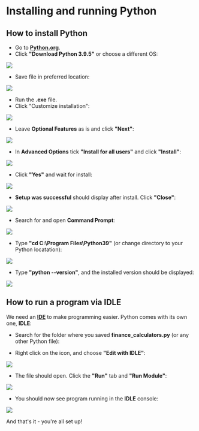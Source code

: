# Installing and running Python

## How to install Python 

* Go to [**Python.org**](Python.org/downloads).
* Click **"Download Python 3.9.5"** or choose a different OS:

![](Python-Install-Images/0.jpg)

* Save file in preferred location:

![](Python-Install-Images/1.jpg)

* Run the **.exe** file. 
* Click "Customize installation":

![](Python-Install-Images/2.jpg)

* Leave **Optional Features** as is and click **"Next"**:

![](Python-Install-Images/3.jpg)

* In **Advanced Options** tick **"Install for all users"** and click **"Install"**:

![](Python-Install-Images/4.jpg)

* Click **"Yes"** and wait for install:

![](Python-Install-Images/5.jpg)

* **Setup was successful** should display after install. Click **"Close"**:

![](Python-Install-Images/6.jpg)

* Search for and open **Command Prompt**:

![](Python-Install-Images/7.jpg)

* Type **"cd C:\Program Files\Python39"** (or change directory to your Python locatation):

![](Python-Install-Images/8.jpg)

* Type **"python --version"**, and the installed version should be displayed:

![](Python-Install-Images/9.jpg)

## How to run a program via IDLE

We need an [**IDE**](https://www.codecademy.com/articles/what-is-an-ide) to make programming easier. Python comes with its own one, **IDLE**:

* Search for the folder where you saved **finance_calculators.py** (or any other Python file):

* Right click on the icon, and choose **"Edit with IDLE"**:

![](IDLE-run-images/0.jpg)

* The file should open. Click the **"Run"** tab and **"Run Module"**:

![](IDLE-run-images/1.jpg)

* You should now see program running in the **IDLE** console:

![](IDLE-run-images/2.jpg)

And that's it - you're all set up! 

